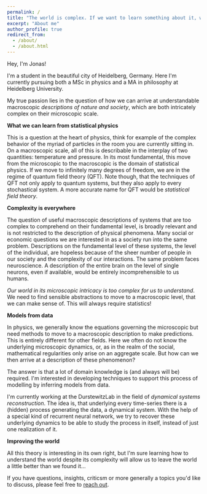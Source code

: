 ```yaml
---
permalink: /
title: "The world is complex. If we want to learn something about it, we need to use statistics"
excerpt: "About me"
author_profile: true
redirect_from: 
  - /about/
  - /about.html
---
```


Hey, I'm Jonas! 

I'm a student in the beautiful city of Heidelberg, Germany. Here I'm currently pursuing both a MSc in physics and a MA in philosophy at Heidelberg University.

My true passion lies in the question of how we can arrive at understandable macroscopic *descriptions of nature and society*, which are both intricately complex on their microscopic scale. 

**What we can learn from statistical physics**

This is a question at the heart of physics, think for example of the complex behavior of the myriad of particles in the room you are currently sitting in. On a macroscopic scale, all of this is describable in the interplay of two quantities: temperature and pressure. In its most fundamental, this move from the microscopic to the macroscopic is the domain of statistical physics. If we move to infinitely many degrees of freedom, we are in the regime of quantum field theory (QFT). Note though, that the techniques of QFT not only apply to quantum systems, but they also apply to every stochastical system. A more accurate name for QFT would be *statistical field theory*.

**Complexity is everywhere**

The question of useful macroscopic descriptions of systems that are too complex to comprehend on their fundamental level, is broadly relevant and is not restricted to the description of physical phenomena. Many social or economic questions we are interested in as a society run into the same problem. Descriptions on the fundamental level of these systems, the level of the individual, are hopeless because of the sheer number of people in our society and the complexity of our interactions. The same problem faces neuroscience. A description of the entire brain on the level of single neurons, even if available, would be entirely incomprehensible to us humans. 

*Our world in its microscopic intricacy is too complex for us to understand*. We need to find sensible abstractions to move to a macroscopic level, that we can make sense of. This will always require statistics!

**Models from data**

In physics, we generally know the equations governing the microscopic but need methods to move to a macroscopic description to make predictions. This is entirely different for other fields. Here we often do not know the underlying microscopic dynamics, or, as in the realm of the social, mathematical regularities only arise on an aggregate scale. But how can we then arrive at a description of these phenomenon?

The answer is that a lot of domain knowledge is (and always will be) required. I'm interested in developing techniques to support this process of modelling by inferring models from data.

I'm currently working at the DurstewitzLab in the field of *dynamical systems reconstruction*. The idea is, that underlying every time-series there is a (hidden) process generating the data, a dynamical system. With the help of a special kind of recurrent neural network, we try to recover these underlying dynamics to be able to study the process in itself, instead of just one realization of it.

**Improving the world**

All this theory is interesting in its own right, but I'm sure learning how to understand the world despite its complexity will allow us to leave the world a little better than we found it... 

If you have questions, insights, criticsm or more generally a topics you'd like to discuss, please feel free to [reach out](jonas.mikhaeil@zi-mannheim.de).

 

